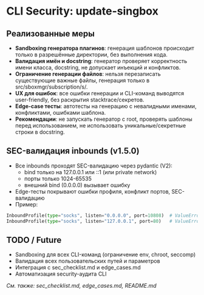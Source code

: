 # CLI Security: update-singbox

## Реализованные меры

- **Sandboxing генератора плагинов**: генерация шаблонов происходит только в разрешённые директории, без выполнения кода.
- **Валидация имён и docstring**: генератор проверяет корректность имени класса, docstring, не допускает инъекций и конфликтов.
- **Ограничение генерации файлов**: нельзя перезаписать существующие важные файлы, генерация только в src/sboxmgr/subscription/<type>s/.
- **UX для ошибок**: все ошибки генерации и CLI-команд выводятся user-friendly, без раскрытия stacktrace/секретов.
- **Edge-case тесты**: автотесты на генерацию с невалидными именами, конфликтами, ошибками шаблона.
- **Рекомендации**: не запускать генератор с root, проверять шаблоны перед использованием, не использовать уникальные/секретные строки в docstring.

## SEC-валидация inbounds (v1.5.0)
- Все inbounds проходят SEC-валидацию через pydantic (V2):
    - bind только на 127.0.0.1 или ::1 (или private network)
    - порты только 1024-65535
    - внешний bind (0.0.0.0) вызывает ошибку
- Edge-тесты покрывают ошибки профиля, конфликт портов, SEC-валидацию
- Пример:
```python
InboundProfile(type="socks", listen="0.0.0.0", port=10808)  # ValueError
InboundProfile(type="socks", listen="127.0.0.1", port=80)   # ValueError
```

## TODO / Future
- Sandboxing для всех CLI-команд (ограничение env, chroot, seccomp)
- Валидация всех пользовательских путей и параметров
- Интеграция с sec_checklist.md и edge_cases.md
- Автоматизация security-аудита CLI

_См. также: sec_checklist.md, edge_cases.md, README.md_ 